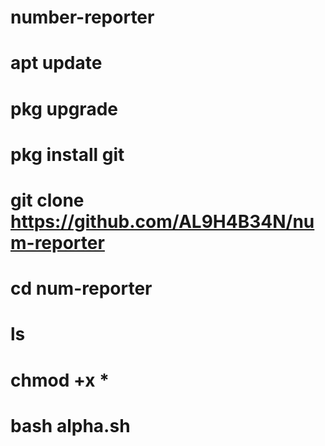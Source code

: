 # number-reporter
# apt update

# pkg upgrade

# pkg install git

# git clone https://github.com/AL9H4B34N/num-reporter

# cd num-reporter

# ls

# chmod +x *

# bash alpha.sh
